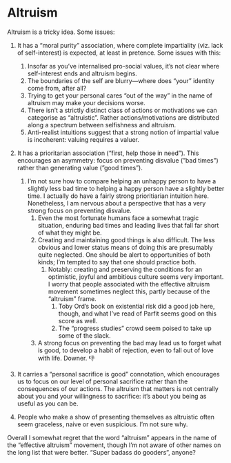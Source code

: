 # Altruism
Altruism is a tricky idea. Some issues:

1. It has a “moral purity” association, where complete impartiality (viz. lack of self-interest) is expected, at least in pretence. Some issues with this:
	1. Insofar as you’ve internalised pro-social values, it’s not clear where self-interest ends and altruism begins.
	2. The boundaries of the self are blurry—where does “your” identity come from, after all? 
	3. Trying to get your personal cares “out of the way” in the name of altruism may make your decisions worse.
	4. There isn’t a strictly distinct class of actions or motivations we can categorise as “altruistic”. Rather actions/motivations are distributed along a spectrum between selfishness and altruism.  
	5. Anti-realist intuitions suggest that a strong notion of impartial value is incoherent: valuing requires a valuer.

2. It has a prioritarian association (“first, help those in need”). This encourages an asymmetry: focus on preventing disvalue (”bad times”) rather than generating value (”good times”). 
	1. I’m not sure how to compare helping an unhappy person to have a slightly less bad time to helping a happy person have a slightly better time. I actually do have a fairly strong prioritiarian intuition here. Nonetheless, I am nervous about a perspective that has a very strong focus on preventing disvalue. 
		1. Even the most fortunate humans face a somewhat tragic situation, enduring bad times and leading lives that fall far short of what they might be. 
		2. Creating and maintaining good things is also difficult. The less obvious and lower status means of doing this are presumably quite neglected. One should be alert to opportunities of both kinds; I’m tempted to say that one should practice both.
			1. Notably: creating and preserving the conditions for an optimistic, joyful and ambitious culture seems very important. I worry that people associated with the effective altruism movement sometimes neglect this, partly because of the “altruism” frame. 
				1. Toby Ord’s book on existential risk did a good job here, though, and what I’ve read of Parfit seems good on this score as well.
				2. The “progress studies” crowd seem poised to take up some of the slack.
		3. A strong focus on preventing the bad may lead us to forget what is good, to develop a habit of rejection, even to fall out of love with life. Downer. 👎

3. It carries a “personal sacrifice is good” connotation, which encourages us to focus on our level of personal sacrifice rather than the consequences of our actions. The altruism that matters is not centrally about you and your willingness to sacrifice: it’s about you being as useful as you can be.  

4. People who make a show of presenting themselves as altruistic often seem graceless, naive or even suspicious. I’m not sure why.

Overall I somewhat regret that the word “altruism” appears in the name of the “effective altruism” movement, though I’m not aware of other names on the long list that were better. “Super badass do gooders”, anyone?

<!-- #web/fragments -->

<!-- {BearID:altruism.md} -->
